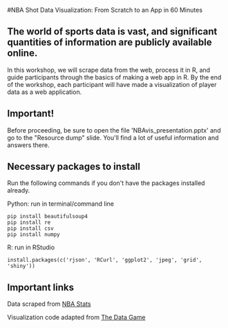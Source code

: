 #NBA Shot Data Visualization: From Scratch to an App in 60 Minutes

## The world of sports data is vast, and significant quantities of information are publicly available online. 
In this workshop, we will scrape data from the web, process it in R, and guide participants through the basics of
making a web app in R. By the end of the workshop, each participant will have made a visualization of player data 
as a web application.

## Important!
Before proceeding, be sure to open the file 'NBAvis_presentation.pptx' and go to the "Resource dump" slide. You'll find a lot of useful information and answers there.

## Necessary packages to install
Run the following commands if you don't have the packages installed already.

Python: run in terminal/command line

```
pip install beautifulsoup4
pip install re
pip install csv
pip install numpy
```

R: run in RStudio
```
install.packages(c('rjson', 'RCurl', 'ggplot2', 'jpeg', 'grid', 'shiny'))
```

## Important links
Data scraped from [NBA Stats](http://www.nba.com/warriors/stats)

Visualization code adapted from [The Data Game](http://thedatagame.com.au/2015/09/27/how-to-create-nba-shot-charts-in-r/)
